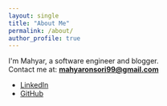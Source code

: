 ```yaml
---
layout: single
title: "About Me"
permalink: /about/
author_profile: true
---
```


I'm Mahyar, a software engineer and blogger.  
Contact me at: **mahyaronsori99@gmail.com**

- [LinkedIn](https://www.linkedin.com/in/mahyar-onsori/)
- [GitHub](https://github.com/mahyar426)

